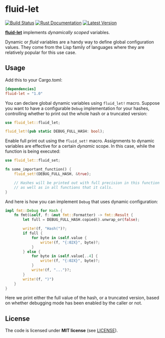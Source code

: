 fluid-let
=========

[![Build Status](https://github.com/ilammy/fluid-let/workflows/Tests/badge.svg)](https://github.com/ilammy/fluid-let/actions)
[![Rust Documentation](https://docs.rs/fluid-let/badge.svg)](https://docs.rs/fluid-let)
[![Latest Version](https://img.shields.io/crates/v/fluid-let.svg)](https://crates.io/crates/fluid-let)

[**fluid-let**](https://crates.io/crates/fluid-let) implements _dynamically scoped_ variables.

Dynamic or _fluid_ variables are a handy way to define global configuration values.
They come from the Lisp family of languages where they are relatively popular for this use case.

## Usage

Add this to your Cargo.toml:

```toml
[dependencies]
fluid-let = "1.0"
```

You can declare global dynamic variables using `fluid_let!` macro.
Suppose you want to have a configurable `Debug` implementation for your hashes,
controlling whether to print out the whole hash or a truncated version:

```rust
use fluid_let::fluid_let;

fluid_let!(pub static DEBUG_FULL_HASH: bool);
```

Enable full print out using the `fluid_set!` macro.
Assignments to dynamic variables are effective for a certain _dynamic_ scope.
In this case, while the function is being executed:

```rust
use fluid_let::fluid_set;

fn some_important_function() {
    fluid_set!(DEBUG_FULL_HASH, &true);

    // Hashes will be printed out with full precision in this function
    // as well as in all functions that it calls.
}
```

And here is how you can implement `Debug` that uses dynamic configuration:

```rust
impl fmt::Debug for Hash {
    fn fmt(&self, f: &mut fmt::Formatter) -> fmt::Result {
        let full = DEBUG_FULL_HASH.copied().unwrap_or(false);

        write!(f, "Hash(")?;
        if full {
            for byte in &self.value {
                write!(f, "{:02X}", byte)?;
            }
        } else {
            for byte in &self.value[..4] {
                write!(f, "{:02X}", byte)?;
            }
            write!(f, "...")?;
        }
        write!(f, ")")
    }
}
```

Here we print either the full value of the hash, or a truncated version,
based on whether debugging mode has been enabled by the caller or not.

## License

The code is licensed under **MIT license** (see [LICENSE](LICENSE)).
